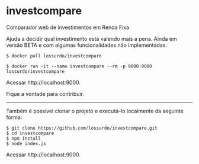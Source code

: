 # investcompare
Comparador web de investimentos em Renda Fixa

Ajuda a decidir qual investimento está valendo mais a pena. Ainda em versão BETA e com algumas funcionalidades não implementadas.

```shell
$ docker pull lossurdo/investcompare

$ docker run -it --name investcompare --rm -p 9000:9000 lossurdo/investcompare
```
Acessar http://localhost:9000.

Fique a vontade para contribuir.

-----
Também é possível clonar o projeto e executá-lo localmente da seguinte forma:

```shell
$ git clone https://github.com/lossurdo/investcompare.git
$ cd investcompare
$ npm install
$ node index.js
```
Acessar http://localhost:9000.
